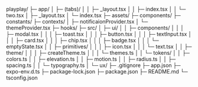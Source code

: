 playplay/
├─ app/
│  ├─ (tabs)/
│  │  ├─ _layout.tsx
│  │  ├─ index.tsx
│  │  └─ two.tsx
│  ├─ _layout.tsx
│  └─ index.tsx
├─ assets/
├─ components/
├─ constants/
├─ contexts/
│  ├─ notificaionProvider.tsx
│  └─ themeProvider.tsx
├─ hooks/
├─ src/
│  ├─ ui/
│  │  ├─ components/
│  │  │  ├─ modal.tsx
│  │  │  ├─ toast.tsx
│  │  │  ├─ button.tsx
│  │  │  ├─ textInput.tsx
│  │  │  ├─ card.tsx
│  │  │  ├─ chip.tsx
│  │  │  ├─ badge.tsx
│  │  │  └─ emptyState.tsx
│  │  ├─ primitives/
│  │  │  ├─ icon.tsx
│  │  │  └─ text.tsx
│  │  ├─ theme/
│  │  │  ├─ createTheme.ts
│  │  │  └─ themes.ts
│  │  └─ tokens/
│  │     ├─ colors.ts
│  │     ├─ elevation.ts
│  │     ├─ motion.ts
│  │     ├─ radius.ts
│  │     ├─ spacing.ts
│  │     └─ typography.ts
│  └─ ux/
├─ .gitignore
├─ app.json
├─ expo-env.d.ts
├─ package-lock.json
├─ package.json
├─ README.md
└─ tsconfig.json
